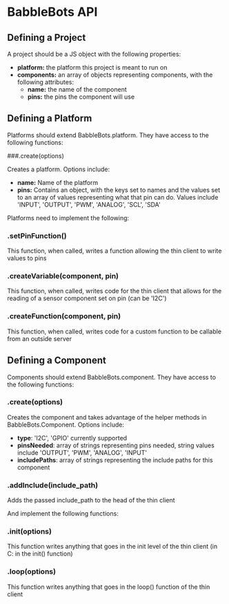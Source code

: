 BabbleBots API
==============

Defining a Project
------------------

A project should be a JS object with the following properties:

* **platform:** the platform this project is meant to run on
* **components:** an array of objects representing components, with the following attributes:
    * **name:** the name of the component
    * **pins:** the pins the component will use

Defining a Platform
-------------------

Platforms should extend BabbleBots.platform. They have access to the following functions:

###.create(options)

Creates a platform. Options include:

* **name:** Name of the platform
* **pins:** Contains an object, with the keys set to names and the values set to an array of values representing what that pin can do. Values include 'INPUT', 'OUTPUT', 'PWM', 'ANALOG', 'SCL', 'SDA'

Platforms need to implement the following:

### .setPinFunction()

This function, when called, writes a function allowing the thin client to write values to pins

### .createVariable(component, pin)

This function, when called, writes code for the thin client that allows for the reading of a sensor component set on pin (can be 'I2C')

### .createFunction(component, pin)

This function, when called, writes code for a custom function to be callable from an outside server

Defining a Component
--------------------

Components should extend BabbleBots.component. They have access to the following functions:

### .create(options)

Creates the component and takes advantage of the helper methods in BabbleBots.Component. Options include:

* **type**: 'I2C', 'GPIO' currently supported
* **pinsNeeded**: array of strings representing pins needed, string values include 'OUTPUT', 'PWM', 'ANALOG', 'INPUT'
* **includePaths**: array of strings representing the include paths for this component

### .addInclude(include_path)

Adds the passed include_path to the head of the thin client

And implement the following functions:

### .init(options)

This function writes anything that goes in the init level of the thin client (in C: in the init() function)

### .loop(options)

This function writes anything that goes in the loop() function of the thin client